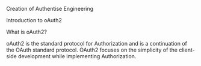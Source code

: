 Creation of Authentise Engineering

Introduction to oAuth2

What is oAuth2?

oAuth2 is the standard protocol for Authorization and is a continuation of the OAuth standard protocol. OAuth2 focuses on the simplicity of the client-side development while implementing Authorization.

